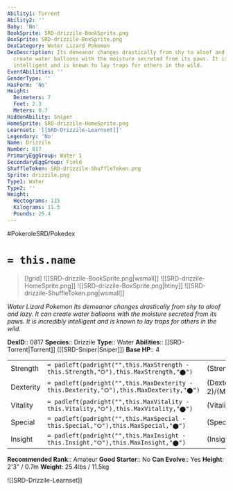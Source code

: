 ```yaml
---
Ability1: Torrent
Ability2: ''
Baby: 'No'
BookSprite: SRD-drizzile-BookSprite.png
BoxSprite: SRD-drizzile-BoxSprite.png
DexCategory: Water Lizard Pokemon
DexDescription: Its demeanor changes drastically from shy to aloof and lazy. It can
  create water balloons with the moisture secreted from its paws. It is incredibly
  intelligent and is known to lay traps for others in the wild.
EventAbilities: ''
GenderType: ''
HasForm: 'No'
Height:
  Deimeters: 7
  Feet: 2.3
  Meters: 0.7
HiddenAbility: Sniper
HomeSprite: SRD-drizzile-HomeSprite.png
Learnset: '[[SRD-Drizzile-Learnset]]'
Legendary: 'No'
Name: Drizzile
Number: 817
PrimaryEggGroup: Water 1
SecondaryEggGroup: Field
ShuffleToken: SRD-drizzile-ShuffleToken.png
Sprite: drizzile.png
Type1: Water
Type2: ''
Weight:
  Hectograms: 115
  Kilograms: 11.5
  Pounds: 25.4
---
```


#PokeroleSRD/Pokedex

# `= this.name`

> [!grid]
> ![[SRD-drizzile-BookSprite.png|wsmall]]
> ![[SRD-drizzile-HomeSprite.png]]
> ![[SRD-drizzile-BoxSprite.png|htiny]]
> ![[SRD-drizzile-ShuffleToken.png|wsmall]]


*Water Lizard Pokemon*
*Its demeanor changes drastically from shy to aloof and lazy. It can create water balloons with the moisture secreted from its paws. It is incredibly intelligent and is known to lay traps for others in the wild.*

**DexID**:: 0817
**Species**:: Drizzile
**Type**:: Water
**Abilities**:: [[SRD-Torrent|Torrent]] ([[SRD-Sniper|Sniper]])
**Base HP**:: 4

|           |                                                                                        |                                          |
| --------- | -------------------------------------------------------------------------------------- | ---------------------------------------- |
| Strength  | `= padleft(padright("",this.MaxStrength - this.Strength,"⭘"),this.MaxStrength,"⬤")`    | (Strength::2)/(MaxStrength::4)   |
| Dexterity | `= padleft(padright("",this.MaxDexterity - this.Dexterity,"⭘"),this.MaxDexterity,"⬤")` | (Dexterity:: 2)/(MaxDexterity::5) |
| Vitality  | `= padleft(padright("",this.MaxVitality - this.Vitality,"⭘"),this.MaxVitality,"⬤")`    | (Vitality::2)/(MaxVitality::4)   |
| Special   | `= padleft(padright("",this.MaxSpecial - this.Special,"⭘"),this.MaxSpecial,"⬤")`       | (Special::3)/(MaxSpecial::6)     |
| Insight   | `= padleft(padright("",this.MaxInsight - this.Insight,"⭘"),this.MaxInsight,"⬤")`       | (Insight::2)/(MaxInsight::4)     |


**Recommended Rank**:: Amateur
**Good Starter**:: No
**Can Evolve**:: Yes
**Height**: 2'3" / 0.7m
**Weight**: 25.4lbs / 11.5kg

![[SRD-Drizzile-Learnset]]